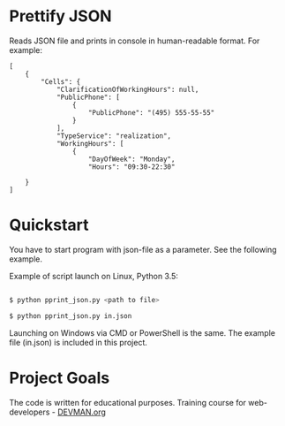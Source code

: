 # Prettify JSON

Reads JSON file and prints in console in human-readable format. For example:

```
[
    {
        "Cells": {
            "ClarificationOfWorkingHours": null,
            "PublicPhone": [
                {
                    "PublicPhone": "(495) 555-55-55"
                }
            ],
            "TypeService": "realization",
            "WorkingHours": [
                {
                    "DayOfWeek": "Monday",
                    "Hours": "09:30-22:30"

    }
]
```

# Quickstart

You have to start program with json-file as a parameter. See the following example.

Example of script launch on Linux, Python 3.5:

```bash

$ python pprint_json.py <path to file>

$ python pprint_json.py in.json

```
Launching on Windows via CMD or PowerShell is the same. 
The example file (in.json) is included in this project. 

# Project Goals

The code is written for educational purposes. Training course for web-developers - [DEVMAN.org](https://devman.org)

